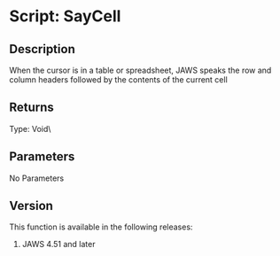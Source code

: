 # Script: SayCell

## Description

When the cursor is in a table or spreadsheet, JAWS speaks the row and
column headers followed by the contents of the current cell

## Returns

Type: Void\

## Parameters

No Parameters

## Version

This function is available in the following releases:

1.  JAWS 4.51 and later
